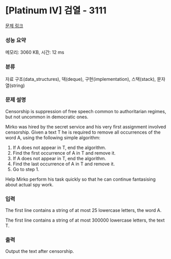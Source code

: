 # [Platinum IV] 검열 - 3111 

[문제 링크](https://www.acmicpc.net/problem/3111) 

### 성능 요약

메모리: 3060 KB, 시간: 12 ms

### 분류

자료 구조(data_structures), 덱(deque), 구현(implementation), 스택(stack), 문자열(string)

### 문제 설명

<p>Censorship is suppression of free speech common to authoritarian regimes, but not uncommon in democratic ones. </p>

<p>Mirko was hired by the secret service and his very first assignment involved censorship. Given a text T he is required to remove all occurrences of the word A, using the following simple algorithm: </p>

<ol>
	<li>If A does not appear in T, end the algorithm. </li>
	<li>Find the first occurrence of A in T and remove it. </li>
	<li>If A does not appear in T, end the algorithm. </li>
	<li>Find the last occurrence of A in T and remove it. </li>
	<li>Go to step 1. </li>
</ol>

<p>Help Mirko perform his task quickly so that he can continue fantasising about actual spy work.</p>

### 입력 

 <p>The first line contains a string of at most 25 lowercase letters, the word A. </p>

<p>The first line contains a string of at most 300000 lowercase letters, the text T.</p>

### 출력 

 <p>Output the text after censorship. </p>

<p> </p>

